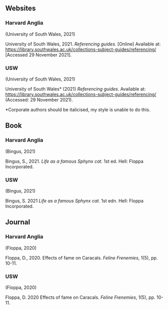## Websites
### Harvard Anglia

(University of South Wales, 2021)

University of South Wales, 2021. *Referencing guides.* [Online] 
Available at: https://library.southwales.ac.uk/collections-subject-guides/referencing/
[Accessed 29 November 2021].

### USW

(University of South Wales, 2021)

University of South Wales* (2021) *Referencing guides.* Available at: https://library.southwales.ac.uk/collections-subject-guides/referencing/ (Accessed: 29 November 2021).

\*Corporate authors should be italicised, my style is unable to do this.

## Book
### Harvard Anglia

(Bingus, 2021)

Bingus, S., 2021. *Life as a famous Sphynx cat.* 1st ed. Hell: Floppa Incorporated.

### USW

(Bingus, 2021)

Bingus, S. 2021 *Life as a famous Sphynx cat.* 1st edn. Hell: Floppa Incorporated.

## Journal
### Harvard Anglia

(Floppa, 2020)

Floppa, D., 2020. Effects of fame on Caracals. *Feline Frenemies*, 1(5), pp. 10-11.

### USW

(Floppa, 2020)

Floppa, D. 2020 Effects of fame on Caracals. *Feline Frenemies*, 1(5), pp. 10-11.
